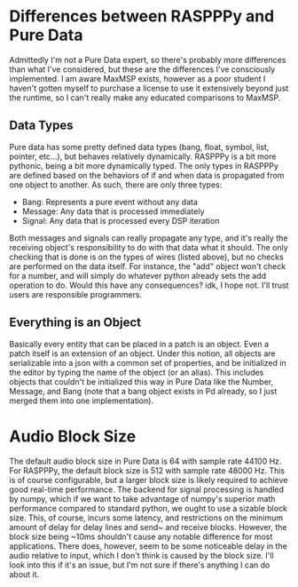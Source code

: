 # Differences between RASPPPy and Pure Data

Admittedly I'm not a Pure Data expert, so there's probably more differences than what I've considered, but these are the differences I've consciously implemented. I am aware MaxMSP exists, however as a poor student I haven't gotten myself to purchase a license to use it extensively beyond just the runtime, so I can't really make any educated comparisons to MaxMSP.

## Data Types

Pure data has some pretty defined data types (bang, float, symbol, list, pointer, etc...), but behaves relatively dynamically. RASPPPy is a bit more pythonic, being a bit more dynamically typed. The only types in RASPPPy are defined based on the behaviors of if and when data is propagated from one object to another. As such, there are only three types:

- Bang: Represents a pure event without any data
- Message: Any data that is processed immediately
- Signal: Any data that is processed every DSP iteration

Both messages and signals can really propagate any type, and it's really the receiving object's responsibility to do with that data what it should. The only checking that is done is on the types of wires (listed above), but no checks are performed on the data itself. For instance, the "add" object won't check for a number, and will simply do whatever python already sets the add operation to do. Would this have any consequences? idk, I hope not. I'll trust users are responsible programmers.

## Everything is an Object

Basically every entity that can be placed in a patch is an object. Even a patch itself is an extension of an object. Under this notion, all objects are serializable into a json with a common set of properties, and be initialized in the editor by typing the name of the object (or an alias). This includes objects that couldn't be initialized this way in Pure Data like the Number, Message, and Bang (note that a bang object exists in Pd already, so I just merged them into one implementation).

# Audio Block Size

The default audio block size in Pure Data is 64 with sample rate 44100 Hz. For RASPPPy, the default block size is 512 with sample rate 48000 Hz. This is of course configurable, but a larger block size is likely required to achieve good real-time performance. The backend for signal processing is handled by numpy, which if we want to take advantage of numpy's superior math performance compared to standard python, we ought to use a sizable block size. This, of course, incurs some latency, and restrictions on the minimum amount of delay for delay lines and send~ and receive blocks. However, the block size being ~10ms shouldn't cause any notable difference for most applications. There does, however, seem to be some noticeable delay in the audio relative to input, which I don't think is caused by the block size. I'll look into this if it's an issue, but I'm not sure if there's anything I can do about it.